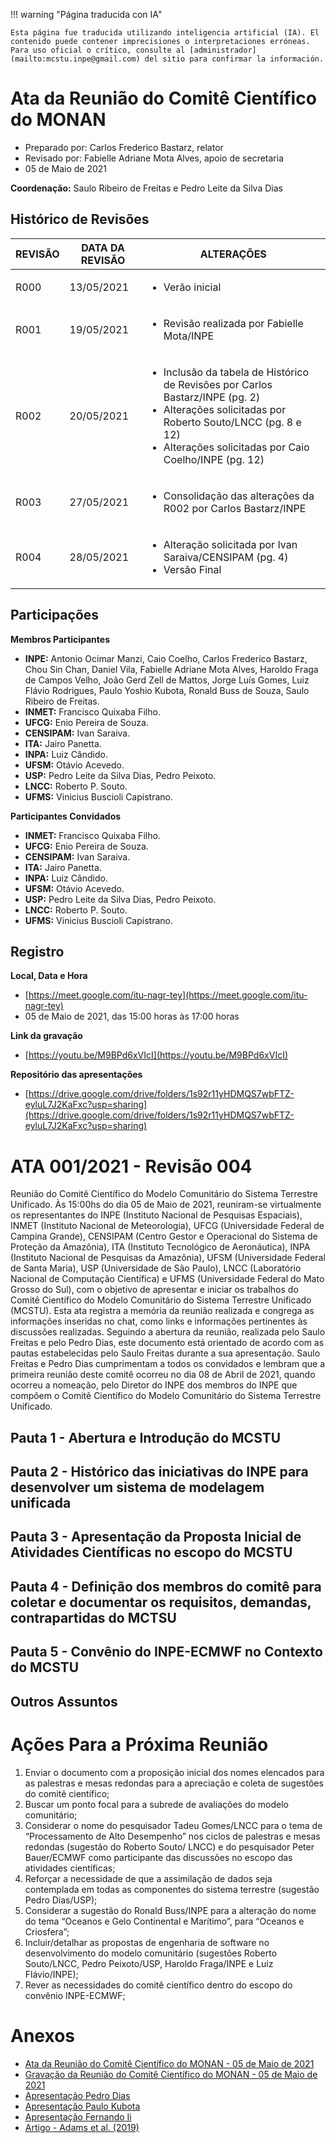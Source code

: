 
!!! warning "Página traducida con IA"

    Esta página fue traducida utilizando inteligencia artificial (IA). El contenido puede contener imprecisiones o interpretaciones erróneas. Para uso oficial o crítico, consulte al [administrador](mailto:mcstu.inpe@gmail.com) del sitio para confirmar la información.


# Ata da Reunião do Comitê Científico do MONAN 

* Preparado por: Carlos Frederico Bastarz, relator
* Revisado por: Fabielle Adriane Mota Alves, apoio de secretaria
* 05 de Maio de 2021

**Coordenação:** Saulo Ribeiro de Freitas e Pedro Leite da Silva Dias

## Histórico de Revisões

| REVISÃO | DATA DA REVISÃO | ALTERAÇÕES |
|---------|-----------------|------------|
| R000    | 13/05/2021      | <ul> <li> Verão inicial </li> </ul> |
| R001    | 19/05/2021      | <ul> <li> Revisão realizada por Fabielle Mota/INPE </li> </ul> |
| R002    | 20/05/2021      | <ul> <li>Inclusão da tabela de Histórico de Revisões por Carlos Bastarz/INPE (pg. 2)</li> <li>Alterações solicitadas por Roberto Souto/LNCC (pg. 8 e 12)</li> <li>Alterações solicitadas por Caio Coelho/INPE (pg. 12)</li> </ul> |
| R003    | 27/05/2021      | <ul> <li> Consolidação das alterações da R002 por Carlos Bastarz/INPE </li> </ul> | 
| R004    | 28/05/2021      | <ul> <li> Alteração solicitada por Ivan Saraiva/CENSIPAM (pg. 4) </li> <li>Versão Final</li> </ul> |


## Participações

**Membros Participantes**

* **INPE:** Antonio Ocimar Manzi, Caio Coelho, Carlos Frederico Bastarz, Chou Sin Chan, Daniel Vila,
Fabielle Adriane Mota Alves, Haroldo Fraga de Campos Velho, João Gerd Zell de Mattos, Jorge
Luís Gomes, Luiz Flávio Rodrigues, Paulo Yoshio Kubota, Ronald Buss de Souza, Saulo Ribeiro
de Freitas.
* **INMET:** Francisco Quixaba Filho.
* **UFCG:** Enio Pereira de Souza.
* **CENSIPAM:** Ivan Saraiva.
* **ITA:** Jairo Panetta.
* **INPA:** Luiz Cândido.
* **UFSM:** Otávio Acevedo.
* **USP:** Pedro Leite da Silva Dias, Pedro Peixoto.
* **LNCC:** Roberto P. Souto.
* **UFMS:** Vinicius Buscioli Capistrano.

**Participantes Convidados**

* **INMET:** Francisco Quixaba Filho.
* **UFCG:** Enio Pereira de Souza.
* **CENSIPAM:** Ivan Saraiva.
* **ITA:** Jairo Panetta.
* **INPA:** Luiz Cândido.
* **UFSM:** Otávio Acevedo.
* **USP:** Pedro Leite da Silva Dias, Pedro Peixoto.
* **LNCC:** Roberto P. Souto.
* **UFMS:** Vinicius Buscioli Capistrano.

## Registro

**Local, Data e Hora**

* [https://meet.google.com/itu-nagr-tey](https://meet.google.com/itu-nagr-tey)
* 05 de Maio de 2021, das 15:00 horas às 17:00 horas

**Link da gravação**

* [https://youtu.be/M9BPd6xVIcI](https://youtu.be/M9BPd6xVIcI)

**Repositório das apresentações**

* [https://drive.google.com/drive/folders/1s92r11yHDMQS7wbFTZ-eyluL7J2KaFxc?usp=sharing](https://drive.google.com/drive/folders/1s92r11yHDMQS7wbFTZ-eyluL7J2KaFxc?usp=sharing)

# ATA 001/2021 - Revisão 004

Reunião do Comitê Científico do Modelo Comunitário do Sistema Terrestre Unificado. Às 15:00hs do dia 05 de Maio de 2021, reuniram-se virtualmente os representantes do INPE (Instituto
Nacional de Pesquisas Espaciais), INMET (Instituto Nacional de Meteorologia), UFCG (Universidade Federal de Campina Grande), CENSIPAM (Centro Gestor e Operacional do Sistema de Proteção da
Amazônia), ITA (Instituto Tecnológico de Aeronáutica), INPA (Instituto Nacional de Pesquisas da Amazônia), UFSM (Universidade Federal de Santa Maria), USP (Universidade de São Paulo), LNCC
(Laboratório Nacional de Computação Científica) e UFMS (Universidade Federal do Mato Grosso do Sul), com o objetivo de apresentar e iniciar os trabalhos do Comitê Científico do Modelo Comunitário
do Sistema Terrestre Unificado (MCSTU). Esta ata registra a memória da reunião realizada e congrega as informações inseridas no chat, como links e informações pertinentes às discussões realizadas.
Seguindo a abertura da reunião, realizada pelo Saulo Freitas e pelo Pedro Dias, este documento está orientado de acordo com as pautas estabelecidas pelo Saulo Freitas durante a sua apresentação.
Saulo Freitas e Pedro Dias cumprimentam a todos os convidados e lembram que a primeira reunião deste comitê ocorreu no dia 08 de Abril de 2021, quando ocorreu a nomeação, pelo Diretor do INPE
dos membros do INPE que compõem o Comitê Científico do Modelo Comunitário do Sistema Terrestre Unificado.

## Pauta 1 - Abertura e Introdução do MCSTU


## Pauta 2 - Histórico das iniciativas do INPE para desenvolver um sistema de modelagem unificada


## Pauta 3 - Apresentação da Proposta Inicial de Atividades Científicas no escopo do MCSTU 


## Pauta 4 - Definição dos membros do comitê para coletar e documentar os requisitos, demandas, contrapartidas do MCTSU


## Pauta 5 - Convênio do INPE-ECMWF no Contexto do MCSTU


## Outros Assuntos


# Ações Para a Próxima Reunião

1. Enviar o documento com a proposição inicial dos nomes elencados para as palestras e mesas redondas para a apreciação e coleta de sugestões do comitê científico;
2. Buscar um ponto focal para a subrede de avaliações do modelo comunitário;
3. Considerar o nome do pesquisador Tadeu Gomes/LNCC para o tema de “Processamento de Alto Desempenho” nos ciclos de palestras e mesas redondas (sugestão do Roberto Souto/
LNCC) e do pesquisador Peter Bauer/ECMWF como participante das discussões no escopo das atividades científicas;
4. Reforçar a necessidade de que a assimilação de dados seja contemplada em todas as componentes do sistema terrestre (sugestão Pedro Dias/USP);
5. Considerar a sugestão do Ronald Buss/INPE para a alteração do nome do tema “Oceanos e Gelo Continental e Marítimo”, para “Oceanos e Criosfera”;
6. Incluir/detalhar as propostas de engenharia de software no desenvolvimento do modelo comunitário (sugestões Roberto Souto/LNCC, Pedro Peixoto/USP, Haroldo Fraga/INPE e Luiz Flávio/INPE);
7. Rever as necessidades do comitê científico dentro do escopo do convênio INPE-ECMWF;

# Anexos

* [Ata da Reunião do Comitê Científico do MONAN - 05 de Maio de 2021](https://drive.google.com/file/d/1CluAxN6ip-FbIdGd8AUgtS5BkH5e-qjj/view?usp=sharing)
* [Gravação da Reunião do Comitê Científico do MONAN - 05 de Maio de 2021](https://youtu.be/M9BPd6xVIcI)
* [Apresentação Pedro Dias](https://docs.google.com/presentation/d/1GVFnAl3TtGuOOvJNNctIJwGBTSEWhWOU/edit?usp=sharing&ouid=106538284579177679646&rtpof=true&sd=true)
* [Apresentação Paulo Kubota](https://drive.google.com/file/d/10aHoyIOxClS1W6ZAN580GdiUiR0uKGET/view?usp=sharing)
* [Apresentação Fernando Ii](https://drive.google.com/file/d/1Nae2WiRrhfBiTCP7zX6AtsqySJYR3TJe/view?usp=sharing)
* [Artigo - Adams et al. (2019)](https://drive.google.com/file/d/1pu6jW-QV6WyLW1nvbmnAzmiIeoCBCqJv/view?usp=sharing)
